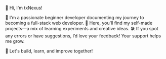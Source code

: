 👋 Hi, I'm txNexus!

🌟 I'm a passionate beginner developer documenting my journey to becoming a full-stack web developer.
📂 Here, you'll find my self-made projects—a mix of learning experiments and creative ideas.
🛠️ If you spot any errors or have suggestions, I’d love your feedback! Your support helps me grow.

🚀 Let's build, learn, and improve together!
